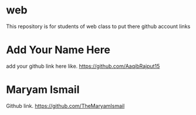 # web
This repository is for students of web class to put there github account links

# Add Your Name Here
add your github link here like. https://github.com/AaqibRajput15
# Maryam Ismail
Github link. https://github.com/TheMaryamIsmail

